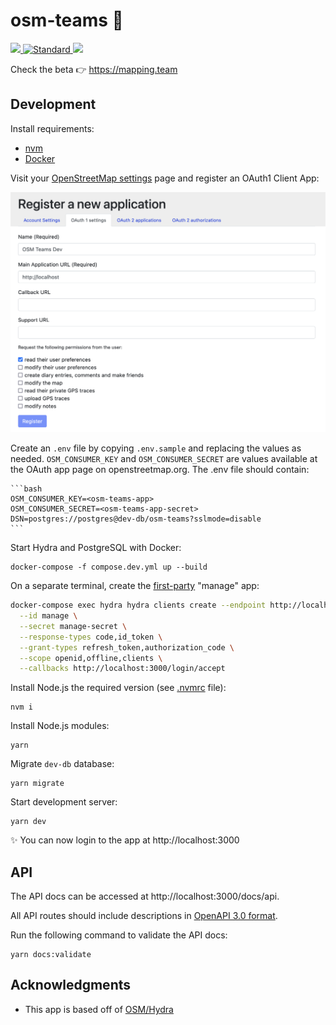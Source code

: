 # osm-teams 🤝

<div>
  <a href="https://circleci.com/gh/developmentseed/osm-teams">
    <img src="https://circleci.com/gh/developmentseed/osm-teams.png" />
  </a>
  <a href="https://standardjs.com">
    <img src="https://img.shields.io/badge/code%20style-standard-brightgreen.svg?style=flat-square"
      alt="Standard" />
  </a>
  <a href="http://validator.swagger.io/validator/debug?url=https://raw.githubusercontent.com/developmentseed/osm-teams/master/docs/api.yml">
    <img src="http://validator.swagger.io/validator?url=https://raw.githubusercontent.com/developmentseed/osm-teams/master/docs/api.yml">
  </a>
  </div>

Check the beta 👉 <!-- markdownlint-disable MD034 -->https://mapping.team
<!-- markdownlint-enable MD034 -->

## Development

Install requirements:

- [nvm](https://github.com/creationix/nvm)
- [Docker](https://www.docker.com)

Visit your [OpenStreetMap settings](https://www.openstreetmap.org/account/edit) page and register an OAuth1 Client App:

![OSM Client App](oauth1-osm-client-app.png "OAuth1 page at OSM Website")

Create an `.env` file by copying `.env.sample` and replacing the values as needed. `OSM_CONSUMER_KEY` and `OSM_CONSUMER_SECRET` are values available at the OAuth app page on openstreetmap.org. The .env file should contain:

    ```bash
    OSM_CONSUMER_KEY=<osm-teams-app>
    OSM_CONSUMER_SECRET=<osm-teams-app-secret>
    DSN=postgres://postgres@dev-db/osm-teams?sslmode=disable
    ```

Start Hydra and PostgreSQL with Docker:

    docker-compose -f compose.dev.yml up --build

On a separate terminal, create the [first-party](https://auth0.com/docs/applications/concepts/app-types-first-third-party) "manage" app:

```bash
docker-compose exec hydra hydra clients create --endpoint http://localhost:4445 \
  --id manage \
  --secret manage-secret \
  --response-types code,id_token \
  --grant-types refresh_token,authorization_code \
  --scope openid,offline,clients \
  --callbacks http://localhost:3000/login/accept
```

Install Node.js the required version (see [.nvmrc](.nvmrc) file):

    nvm i

Install Node.js modules:

    yarn

Migrate `dev-db` database:

    yarn migrate

Start development server:

    yarn dev

<!-- markdownlint-disable MD034 -->
✨ You can now login to the app at http://localhost:3000
<!-- markdownlint-enable MD034 -->

## API

The API docs can be accessed at http://localhost:3000/docs/api.

All API routes should include descriptions in [OpenAPI 3.0 format](https://swagger.io/specification).

Run the following command to validate the API docs:

    yarn docs:validate

## Acknowledgments

- This app is based off of [OSM/Hydra](https://github.com/kamicut/osmhydra)
